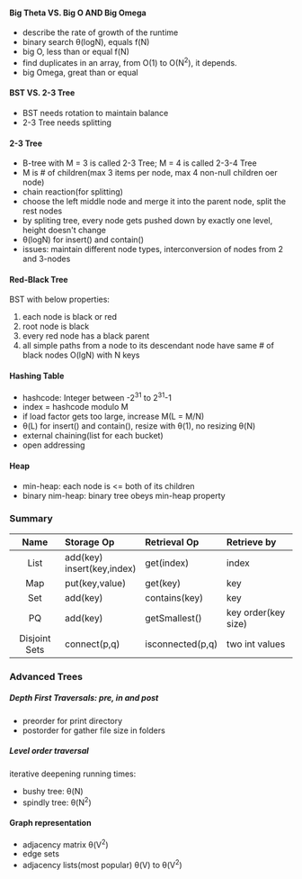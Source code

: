 #### Big Theta VS. Big O AND Big Omega
+ describe the rate of growth of the runtime
+ binary search &theta;(logN), equals f(N)
+ big O, less than or equal f(N)
+ find duplicates in an array, from O(1) to O(N<sup>2</sup>), it depends.
+ big Omega, great than or equal

#### BST VS. 2-3 Tree
+ BST needs rotation to maintain balance
+ 2-3 Tree needs splitting

#### 2-3 Tree
+ B-tree with M = 3 is called 2-3 Tree; M = 4 is called 2-3-4 Tree
+ M is # of children(max 3 items per node, max 4 non-null children oer node)
+ chain reaction(for splitting)
+ choose the left middle node and merge it into the parent node, split the rest nodes
+ by spliting tree, every node gets pushed down by exactly one level, height doesn't change
+ &theta;(logN) for insert() and contain()
+ issues: maintain different node types, interconversion of nodes from 2 and 3-nodes

#### Red-Black Tree
BST with below properties:
1. each node is black or red
2. root node is black
3. every red node has a black parent
4. all simple paths from a node to its descendant node have same # of black nodes
O(lgN) with N keys 

#### Hashing Table
+ hashcode: Integer between -2<sup>31</sup> to 2<sup>31</sup>-1
+ index = hashcode modulo M
+ if load factor gets too large, increase M(L = M/N)
+ &theta;(L) for insert() and contain(), resize with &theta;(1), no resizing &theta;(N)
+ external chaining(list for each bucket)
+ open addressing

#### Heap
+ min-heap: each node is <= both of its children
+ binary nim-heap: binary tree obeys min-heap property

### Summary
| Name | Storage Op | Retrieval Op | Retrieve by|
|:----:|:------------|:------------|:-----------|
| List | add(key)<br/>insert(key,index)| get(index)| index|
| Map  | put(key,value)|  get(key) |key|
| Set  | add(key) |  contains(key) |key|
| PQ   | add(key) |   getSmallest() |key order(key size)|
| Disjoint Sets | connect(p,q) | isconnected(p,q) |two int values|

### Advanced Trees
##### Depth First Traversals: pre, in and post
- preorder for print directory
- postorder for gather file size in folders

##### Level order traversal
iterative deepening running times:
+ bushy tree: &theta;(N)
+ spindly tree: &theta;(N<sup>2</sup>)


#### Graph representation
+ adjacency matrix &theta;(V<sup>2</sup>)
+ edge sets
+ adjacency lists(most popular) &theta;(V) to &theta;(V<sup>2</sup>)